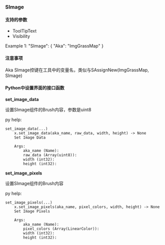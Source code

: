 ### SImage
#### 支持的参数

* ToolTipText
* Visibility

Example 1:
    "SImage": 
	{
    	"Aka": "ImgGrassMap"
    }
    
#### 注意事项
Aka SImage控键在工具中的变量名，类似与SAssignNew(ImgGrassMap, SImage)



#### Python中设置界面的接口函数

**set_image_data**

设置SImage组件的Brush内容，参数是uint8

py help:
				
    set_image_data(...)
        x.set_image_data(aka_name, raw_data, width, height) -> None
        Set Image Data
        
        Args:
            aka_name (Name): 
            raw_data (Array(uint8)): 
            width (int32): 
            height (int32):
			
**set_image_pixels**
			
设置SImage组件的Brush内容

py help:

    set_image_pixels(...)
        x.set_image_pixels(aka_name, pixel_colors, width, height) -> None
        Set Image Pixels
        
        Args:
            aka_name (Name): 
            pixel_colors (Array(LinearColor)): 
            width (int32): 
            height (int32):